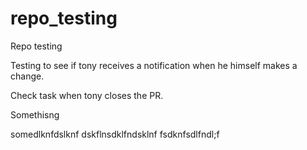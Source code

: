 # repo_testing
Repo testing

Testing to see if tony receives a notification when he himself makes a change.


Check task when tony closes the PR.

Somethisng


somedlknfdslknf dskflnsdklfndsklnf fsdknfsdlfndl;f
